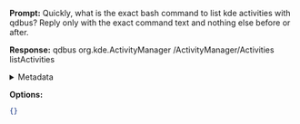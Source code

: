 **Prompt:**
Quickly, what is the exact bash command to list kde activities with qdbus?
Reply only with the exact command text and nothing else before or after.

**Response:**
qdbus org.kde.ActivityManager /ActivityManager/Activities listActivities

<details><summary>Metadata</summary>

- Duration: 1549 ms
- Datetime: 2023-07-19T16:38:01.779560
- Model: gpt-3.5-turbo-0613

</details>

**Options:**
```json
{}
```

